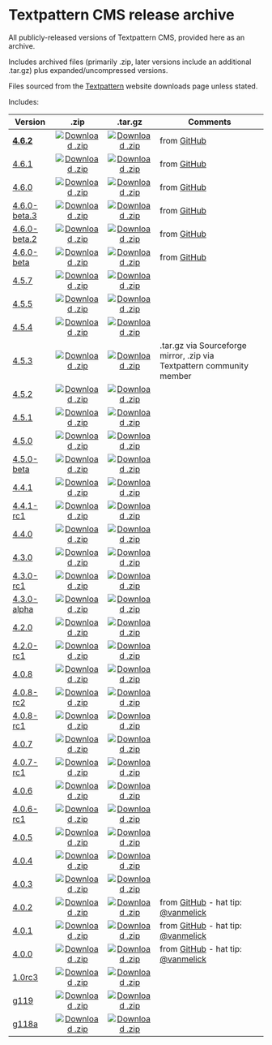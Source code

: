 Textpattern CMS release archive
===============================

All publicly-released versions of Textpattern CMS, provided here as an archive.

Includes archived files (primarily .zip, later versions include an additional .tar.gz) plus expanded/uncompressed versions.

Files sourced from the [Textpattern](http://www.textpattern.com) website downloads page unless stated.

Includes:

| Version | .zip | .tar.gz | Comments |
|---|:-:|:-:|---|
| [**4.6.2**](https://github.com/textpattern-community/textpattern-releases/tree/master/releases/4.6.2) | [![Download .zip](https://cdnjs.cloudflare.com/ajax/libs/octicons/4.4.0/svg/cloud-download.svg)](#) | [![Download .zip](https://cdnjs.cloudflare.com/ajax/libs/octicons/4.4.0/svg/cloud-download.svg)](#) | from [GitHub](https://github.com/textpattern/textpattern/releases) |
| [4.6.1](https://github.com/textpattern-community/textpattern-releases/tree/master/releases/4.6.1) | [![Download .zip](https://cdnjs.cloudflare.com/ajax/libs/octicons/4.4.0/svg/cloud-download.svg)](#) | [![Download .zip](https://cdnjs.cloudflare.com/ajax/libs/octicons/4.4.0/svg/cloud-download.svg)](#) | from [GitHub](https://github.com/textpattern/textpattern/releases) |
| [4.6.0](https://github.com/textpattern-community/textpattern-releases/tree/master/releases/4.6.0) | [![Download .zip](https://cdnjs.cloudflare.com/ajax/libs/octicons/4.4.0/svg/cloud-download.svg)](#) | [![Download .zip](https://cdnjs.cloudflare.com/ajax/libs/octicons/4.4.0/svg/cloud-download.svg)](#) | from [GitHub](https://github.com/textpattern/textpattern/releases) |
| [4.6.0-beta.3](https://github.com/textpattern-community/textpattern-releases/tree/master/releases/4.6.0-beta.3) | [![Download .zip](https://cdnjs.cloudflare.com/ajax/libs/octicons/4.4.0/svg/cloud-download.svg)](#) | [![Download .zip](https://cdnjs.cloudflare.com/ajax/libs/octicons/4.4.0/svg/cloud-download.svg)](#) | from [GitHub](https://github.com/textpattern/textpattern/releases) |
| [4.6.0-beta.2](https://github.com/textpattern-community/textpattern-releases/tree/master/releases/4.6.0-beta.2) | [![Download .zip](https://cdnjs.cloudflare.com/ajax/libs/octicons/4.4.0/svg/cloud-download.svg)](#) | [![Download .zip](https://cdnjs.cloudflare.com/ajax/libs/octicons/4.4.0/svg/cloud-download.svg)](#) | from [GitHub](https://github.com/textpattern/textpattern/releases) |
| [4.6.0-beta](https://github.com/textpattern-community/textpattern-releases/tree/master/releases/4.6.0-beta) | [![Download .zip](https://cdnjs.cloudflare.com/ajax/libs/octicons/4.4.0/svg/cloud-download.svg)](#) | [![Download .zip](https://cdnjs.cloudflare.com/ajax/libs/octicons/4.4.0/svg/cloud-download.svg)](#) | from [GitHub](https://github.com/textpattern/textpattern/releases) |
| [4.5.7](https://github.com/textpattern-community/textpattern-releases/tree/master/releases/4.5.7) | [![Download .zip](https://cdnjs.cloudflare.com/ajax/libs/octicons/4.4.0/svg/cloud-download.svg)](#) | [![Download .zip](https://cdnjs.cloudflare.com/ajax/libs/octicons/4.4.0/svg/cloud-download.svg)](#) |  |
| [4.5.5](https://github.com/textpattern-community/textpattern-releases/tree/master/releases/4.5.5) | [![Download .zip](https://cdnjs.cloudflare.com/ajax/libs/octicons/4.4.0/svg/cloud-download.svg)](#) | [![Download .zip](https://cdnjs.cloudflare.com/ajax/libs/octicons/4.4.0/svg/cloud-download.svg)](#) |  |
| [4.5.4](https://github.com/textpattern-community/textpattern-releases/tree/master/releases/4.5.4) | [![Download .zip](https://cdnjs.cloudflare.com/ajax/libs/octicons/4.4.0/svg/cloud-download.svg)](#) | [![Download .zip](https://cdnjs.cloudflare.com/ajax/libs/octicons/4.4.0/svg/cloud-download.svg)](#) |  |
| [4.5.3](https://github.com/textpattern-community/textpattern-releases/tree/master/releases/4.5.3) | [![Download .zip](https://cdnjs.cloudflare.com/ajax/libs/octicons/4.4.0/svg/cloud-download.svg)](#) | [![Download .zip](https://cdnjs.cloudflare.com/ajax/libs/octicons/4.4.0/svg/cloud-download.svg)](#) | .tar.gz via Sourceforge mirror, .zip via Textpattern community member |
| [4.5.2](https://github.com/textpattern-community/textpattern-releases/tree/master/releases/4.5.2) | [![Download .zip](https://cdnjs.cloudflare.com/ajax/libs/octicons/4.4.0/svg/cloud-download.svg)](#) | [![Download .zip](https://cdnjs.cloudflare.com/ajax/libs/octicons/4.4.0/svg/cloud-download.svg)](#) |  |
| [4.5.1](https://github.com/textpattern-community/textpattern-releases/tree/master/releases/4.5.1) | [![Download .zip](https://cdnjs.cloudflare.com/ajax/libs/octicons/4.4.0/svg/cloud-download.svg)](#) | [![Download .zip](https://cdnjs.cloudflare.com/ajax/libs/octicons/4.4.0/svg/cloud-download.svg)](#) |  |
| [4.5.0](https://github.com/textpattern-community/textpattern-releases/tree/master/releases/4.5.0) | [![Download .zip](https://cdnjs.cloudflare.com/ajax/libs/octicons/4.4.0/svg/cloud-download.svg)](#) | [![Download .zip](https://cdnjs.cloudflare.com/ajax/libs/octicons/4.4.0/svg/cloud-download.svg)](#) |  |
| [4.5.0-beta](https://github.com/textpattern-community/textpattern-releases/tree/master/releases/4.5.0-beta) | [![Download .zip](https://cdnjs.cloudflare.com/ajax/libs/octicons/4.4.0/svg/cloud-download.svg)](#) | [![Download .zip](https://cdnjs.cloudflare.com/ajax/libs/octicons/4.4.0/svg/cloud-download.svg)](#) |  |
| [4.4.1](https://github.com/textpattern-community/textpattern-releases/tree/master/releases/4.4.1) | [![Download .zip](https://cdnjs.cloudflare.com/ajax/libs/octicons/4.4.0/svg/cloud-download.svg)](#) | [![Download .zip](https://cdnjs.cloudflare.com/ajax/libs/octicons/4.4.0/svg/cloud-download.svg)](#) |  |
| [4.4.1-rc1](https://github.com/textpattern-community/textpattern-releases/tree/master/releases/4.4.1-rc1) | [![Download .zip](https://cdnjs.cloudflare.com/ajax/libs/octicons/4.4.0/svg/cloud-download.svg)](#) | [![Download .zip](https://cdnjs.cloudflare.com/ajax/libs/octicons/4.4.0/svg/cloud-download.svg)](#) |  |
| [4.4.0](https://github.com/textpattern-community/textpattern-releases/tree/master/releases/4.4.0) | [![Download .zip](https://cdnjs.cloudflare.com/ajax/libs/octicons/4.4.0/svg/cloud-download.svg)](#) | [![Download .zip](https://cdnjs.cloudflare.com/ajax/libs/octicons/4.4.0/svg/cloud-download.svg)](#) |  |
| [4.3.0](https://github.com/textpattern-community/textpattern-releases/tree/master/releases/4.3.0) | [![Download .zip](https://cdnjs.cloudflare.com/ajax/libs/octicons/4.4.0/svg/cloud-download.svg)](#) | [![Download .zip](https://cdnjs.cloudflare.com/ajax/libs/octicons/4.4.0/svg/cloud-download.svg)](#) |  |
| [4.3.0-rc1](https://github.com/textpattern-community/textpattern-releases/tree/master/releases/4.3.0-rc1) | [![Download .zip](https://cdnjs.cloudflare.com/ajax/libs/octicons/4.4.0/svg/cloud-download.svg)](#) | [![Download .zip](https://cdnjs.cloudflare.com/ajax/libs/octicons/4.4.0/svg/cloud-download.svg)](#) |  |
| [4.3.0-alpha](https://github.com/textpattern-community/textpattern-releases/tree/master/releases/4.3.0-alpha) | [![Download .zip](https://cdnjs.cloudflare.com/ajax/libs/octicons/4.4.0/svg/cloud-download.svg)](#) | [![Download .zip](https://cdnjs.cloudflare.com/ajax/libs/octicons/4.4.0/svg/cloud-download.svg)](#) |  |
| [4.2.0](https://github.com/textpattern-community/textpattern-releases/tree/master/releases/4.2.0) | [![Download .zip](https://cdnjs.cloudflare.com/ajax/libs/octicons/4.4.0/svg/cloud-download.svg)](#) | [![Download .zip](https://cdnjs.cloudflare.com/ajax/libs/octicons/4.4.0/svg/cloud-download.svg)](#) |  |
| [4.2.0-rc1](https://github.com/textpattern-community/textpattern-releases/tree/master/releases/4.2.0-rc1) | [![Download .zip](https://cdnjs.cloudflare.com/ajax/libs/octicons/4.4.0/svg/cloud-download.svg)](#) | [![Download .zip](https://cdnjs.cloudflare.com/ajax/libs/octicons/4.4.0/svg/cloud-download.svg)](#) |  |
| [4.0.8](https://github.com/textpattern-community/textpattern-releases/tree/master/releases/4.0.8) | [![Download .zip](https://cdnjs.cloudflare.com/ajax/libs/octicons/4.4.0/svg/cloud-download.svg)](#) | [![Download .zip](https://cdnjs.cloudflare.com/ajax/libs/octicons/4.4.0/svg/cloud-download.svg)](#) |  |
| [4.0.8-rc2](https://github.com/textpattern-community/textpattern-releases/tree/master/releases/4.0.8-rc2) | [![Download .zip](https://cdnjs.cloudflare.com/ajax/libs/octicons/4.4.0/svg/cloud-download.svg)](#) | [![Download .zip](https://cdnjs.cloudflare.com/ajax/libs/octicons/4.4.0/svg/cloud-download.svg)](#) |  |
| [4.0.8-rc1](https://github.com/textpattern-community/textpattern-releases/tree/master/releases/4.0.8-rc1) | [![Download .zip](https://cdnjs.cloudflare.com/ajax/libs/octicons/4.4.0/svg/cloud-download.svg)](#) | [![Download .zip](https://cdnjs.cloudflare.com/ajax/libs/octicons/4.4.0/svg/cloud-download.svg)](#) |  |
| [4.0.7](https://github.com/textpattern-community/textpattern-releases/tree/master/releases/4.0.7) | [![Download .zip](https://cdnjs.cloudflare.com/ajax/libs/octicons/4.4.0/svg/cloud-download.svg)](#) | [![Download .zip](https://cdnjs.cloudflare.com/ajax/libs/octicons/4.4.0/svg/cloud-download.svg)](#) |  |
| [4.0.7-rc1](https://github.com/textpattern-community/textpattern-releases/tree/master/releases/4.0.7-rc1) | [![Download .zip](https://cdnjs.cloudflare.com/ajax/libs/octicons/4.4.0/svg/cloud-download.svg)](#) | [![Download .zip](https://cdnjs.cloudflare.com/ajax/libs/octicons/4.4.0/svg/cloud-download.svg)](#) |  |
| [4.0.6](https://github.com/textpattern-community/textpattern-releases/tree/master/releases/4.0.6) | [![Download .zip](https://cdnjs.cloudflare.com/ajax/libs/octicons/4.4.0/svg/cloud-download.svg)](#) | [![Download .zip](https://cdnjs.cloudflare.com/ajax/libs/octicons/4.4.0/svg/cloud-download.svg)](#) |  |
| [4.0.6-rc1](https://github.com/textpattern-community/textpattern-releases/tree/master/releases/4.0.6-rc1) | [![Download .zip](https://cdnjs.cloudflare.com/ajax/libs/octicons/4.4.0/svg/cloud-download.svg)](#) | [![Download .zip](https://cdnjs.cloudflare.com/ajax/libs/octicons/4.4.0/svg/cloud-download.svg)](#) |  |
| [4.0.5](https://github.com/textpattern-community/textpattern-releases/tree/master/releases/4.0.5) | [![Download .zip](https://cdnjs.cloudflare.com/ajax/libs/octicons/4.4.0/svg/cloud-download.svg)](#) | [![Download .zip](https://cdnjs.cloudflare.com/ajax/libs/octicons/4.4.0/svg/cloud-download.svg)](#) |  |
| [4.0.4](https://github.com/textpattern-community/textpattern-releases/tree/master/releases/4.0.4) | [![Download .zip](https://cdnjs.cloudflare.com/ajax/libs/octicons/4.4.0/svg/cloud-download.svg)](#) | [![Download .zip](https://cdnjs.cloudflare.com/ajax/libs/octicons/4.4.0/svg/cloud-download.svg)](#) |  |
| [4.0.3](https://github.com/textpattern-community/textpattern-releases/tree/master/releases/4.0.3) | [![Download .zip](https://cdnjs.cloudflare.com/ajax/libs/octicons/4.4.0/svg/cloud-download.svg)](#) | [![Download .zip](https://cdnjs.cloudflare.com/ajax/libs/octicons/4.4.0/svg/cloud-download.svg)](#) |  |
| [4.0.2](https://github.com/textpattern-community/textpattern-releases/tree/master/releases/4.0.2) | [![Download .zip](https://cdnjs.cloudflare.com/ajax/libs/octicons/4.4.0/svg/cloud-download.svg)](#) | [![Download .zip](https://cdnjs.cloudflare.com/ajax/libs/octicons/4.4.0/svg/cloud-download.svg)](#) | from [GitHub](https://github.com/textpattern/textpattern/releases?after=4.0.4) - hat tip: [@vanmelick](https://github.com/vanmelick) |
| [4.0.1](https://github.com/textpattern-community/textpattern-releases/tree/master/releases/4.0.1) | [![Download .zip](https://cdnjs.cloudflare.com/ajax/libs/octicons/4.4.0/svg/cloud-download.svg)](#) | [![Download .zip](https://cdnjs.cloudflare.com/ajax/libs/octicons/4.4.0/svg/cloud-download.svg)](#) | from [GitHub](https://github.com/textpattern/textpattern/releases?after=4.0.4) - hat tip: [@vanmelick](https://github.com/vanmelick) |
| [4.0.0](https://github.com/textpattern-community/textpattern-releases/tree/master/releases/4.0.0) | [![Download .zip](https://cdnjs.cloudflare.com/ajax/libs/octicons/4.4.0/svg/cloud-download.svg)](#) | [![Download .zip](https://cdnjs.cloudflare.com/ajax/libs/octicons/4.4.0/svg/cloud-download.svg)](#) | from [GitHub](https://github.com/textpattern/textpattern/releases?after=4.0.4) - hat tip: [@vanmelick](https://github.com/vanmelick) |
| [1.0rc3](https://github.com/textpattern-community/textpattern-releases/tree/master/releases/1.0rc3) | [![Download .zip](https://cdnjs.cloudflare.com/ajax/libs/octicons/4.4.0/svg/cloud-download.svg)](#) | [![Download .zip](https://cdnjs.cloudflare.com/ajax/libs/octicons/4.4.0/svg/cloud-download.svg)](#) |  |
| [g119](https://github.com/textpattern-community/textpattern-releases/tree/master/releases/g119) | [![Download .zip](https://cdnjs.cloudflare.com/ajax/libs/octicons/4.4.0/svg/cloud-download.svg)](#) | [![Download .zip](https://cdnjs.cloudflare.com/ajax/libs/octicons/4.4.0/svg/cloud-download.svg)](#) |  |
| [g118a](https://github.com/textpattern-community/textpattern-releases/tree/master/releases/g118a) | [![Download .zip](https://cdnjs.cloudflare.com/ajax/libs/octicons/4.4.0/svg/cloud-download.svg)](#) | [![Download .zip](https://cdnjs.cloudflare.com/ajax/libs/octicons/4.4.0/svg/cloud-download.svg)](#) |  |

